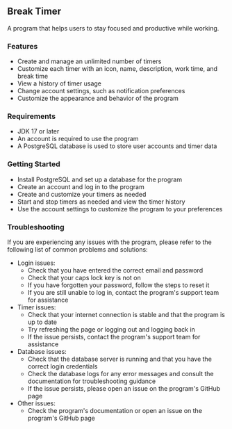 ## Break Timer
A program that helps users to stay focused and productive while working.

### Features
* Create and manage an unlimited number of timers 
* Customize each timer with an icon, name, description, work time, and break time 
* View a history of timer usage 
* Change account settings, such as notification preferences 
* Customize the appearance and behavior of the program

### Requirements 
* JDK 17 or later
* An account is required to use the program
* A PostgreSQL database is used to store user accounts and timer data

### Getting Started
* Install PostgreSQL and set up a database for the program 
* Create an account and log in to the program 
* Create and customize your timers as needed 
* Start and stop timers as needed and view the timer history 
* Use the account settings to customize the program to your preferences

### Troubleshooting
If you are experiencing any issues with the program, please refer to the following list of common problems and solutions:
* Login issues:
    * Check that you have entered the correct email and password 
    * Check that your caps lock key is not on 
    * If you have forgotten your password, follow the steps to reset it 
    * If you are still unable to log in, contact the program's support team for assistance
* Timer issues:
    * Check that your internet connection is stable and that the program is up to date
    * Try refreshing the page or logging out and logging back in
    * If the issue persists, contact the program's support team for assistance
* Database issues:
    * Check that the database server is running and that you have the correct login credentials
    * Check the database logs for any error messages and consult the documentation for troubleshooting guidance
    * If the issue persists, please open an issue on the program's GitHub page
* Other issues:
  * Check the program's documentation or open an issue on the program's GitHub page
